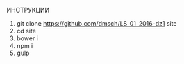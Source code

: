 ИНСТРУКЦИИ

1. git clone https://github.com/dmsch/LS_01_2016-dz1 site
2. cd site
3. bower i
4. npm i
5. gulp